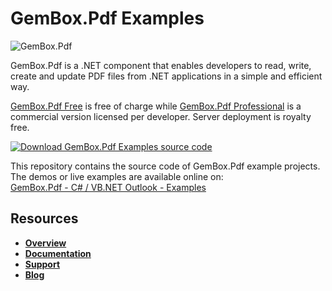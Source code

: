 # GemBox.Pdf Examples

![GemBox.Pdf](https://www.gemboxsoftware.com/images/gbpdf-256x256.png)

GemBox.Pdf is a .NET component that enables developers to read, write, create and update PDF files from .NET applications in a simple and efficient way.

[GemBox.Pdf Free](https://www.gemboxsoftware.com/pdf/free-version) is free of charge while [GemBox.Pdf Professional](https://www.gemboxsoftware.com/pdf/pricelist) is a commercial version licensed per developer. Server deployment is royalty free.

[![Download GemBox.Pdf Examples source code](https://www.gemboxsoftware.com/Images/download.png)](https://github.com/gemboxsoftware-dev-team/GemBox.Pdf.Examples/archive/master.zip)

This repository contains the source code of GemBox.Pdf example projects. The demos or live examples are available online on:  
[GemBox.Pdf - C# / VB.NET Outlook - Examples](https://www.gemboxsoftware.com/pdf/examples/c-sharp-vb-net-pdf-library/101)

## Resources
+ **[Overview](https://www.gemboxsoftware.com/pdf)**
+ **[Documentation](https://www.gemboxsoftware.com/pdf/help/html/Introduction.htm)**
+ **[Support](https://www.gemboxsoftware.com/pdf/support)**
+ **[Blog](https://www.gemboxsoftware.com/gembox-pdf)**
